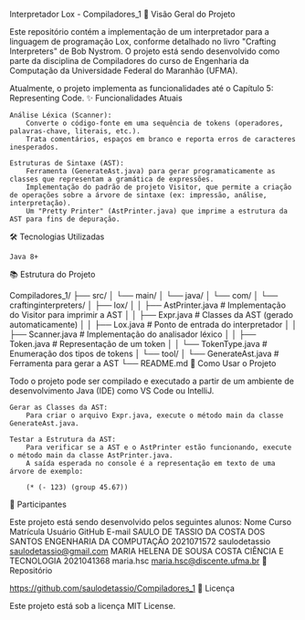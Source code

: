 Interpretador Lox - Compiladores_1
🚀 Visão Geral do Projeto

Este repositório contém a implementação de um interpretador para a linguagem de programação Lox, conforme detalhado no livro "Crafting Interpreters" de Bob Nystrom. O projeto está sendo desenvolvido como parte da disciplina de Compiladores do curso de Engenharia da Computação da Universidade Federal do Maranhão (UFMA).

Atualmente, o projeto implementa as funcionalidades até o Capítulo 5: Representing Code.
✨ Funcionalidades Atuais

    Análise Léxica (Scanner):
        Converte o código-fonte em uma sequência de tokens (operadores, palavras-chave, literais, etc.).
        Trata comentários, espaços em branco e reporta erros de caracteres inesperados.

    Estruturas de Sintaxe (AST):
        Ferramenta (GenerateAst.java) para gerar programaticamente as classes que representam a gramática de expressões.
        Implementação do padrão de projeto Visitor, que permite a criação de operações sobre a árvore de sintaxe (ex: impressão, análise, interpretação).
        Um "Pretty Printer" (AstPrinter.java) que imprime a estrutura da AST para fins de depuração.

🛠️ Tecnologias Utilizadas

    Java 8+

📚 Estrutura do Projeto

Compiladores_1/
├── src/
│   └── main/
│       └── java/
│           └── com/
│               └── craftinginterpreters/
│                   ├── lox/
│                   │   ├── AstPrinter.java   # Implementação do Visitor para imprimir a AST
│                   │   ├── Expr.java         # Classes da AST (gerado automaticamente)
│                   │   ├── Lox.java          # Ponto de entrada do interpretador
│                   │   ├── Scanner.java      # Implementação do analisador léxico
│                   │   ├── Token.java        # Representação de um token
│                   │   └── TokenType.java    # Enumeração dos tipos de tokens
│                   └── tool/
│                       └── GenerateAst.java  # Ferramenta para gerar a AST
└── README.md
🚀 Como Usar o Projeto

Todo o projeto pode ser compilado e executado a partir de um ambiente de desenvolvimento Java (IDE) como VS Code ou IntelliJ.

    Gerar as Classes da AST:
        Para criar o arquivo Expr.java, execute o método main da classe GenerateAst.java.

    Testar a Estrutura da AST:
        Para verificar se a AST e o AstPrinter estão funcionando, execute o método main da classe AstPrinter.java.
        A saída esperada no console é a representação em texto de uma árvore de exemplo:

        (* (- 123) (group 45.67))

👥 Participantes

Este projeto está sendo desenvolvido pelos seguintes alunos:
Nome	Curso	Matrícula	Usuário GitHub	E-mail
SAULO DE TASSIO DA COSTA DOS SANTOS	ENGENHARIA DA COMPUTAÇÃO	2021071572	saulodetassio	saulodetassio@gmail.com
MARIA HELENA DE SOUSA COSTA	CIÊNCIA E TECNOLOGIA	2021041368	maria.hsc	maria.hsc@discente.ufma.br
🔗 Repositório

https://github.com/saulodetassio/Compiladores_1
📝 Licença

Este projeto está sob a licença MIT License.